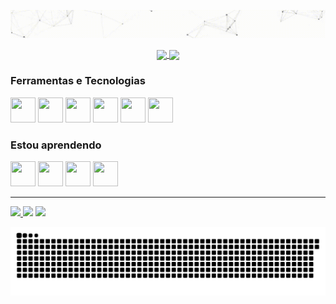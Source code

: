 <p align="center">
  <img src="https://github.com/Gui-Rigaud/Gui-Rigaud/raw/main/20230705_203432.gif" alt="Hello World! Eu sou Guilherme Rigaud ✌️">
</p>

<div align="center">
  <a href="https://github.com/Gui-Rigaud/github-readme-stats">
  <img height=220 align="center" src="https://github-readme-stats.vercel.app/api?username=Gui-Rigaud&theme=dracula" />
  </a>
  <a href="https://github.com/anuraghazra/convoychat">
    <img height=220 align="center" src="https://github-readme-stats.vercel.app/api/top-langs?username=Gui-Rigaud&langs_count=8&card_width=420&theme=dracula" />
  </a>
</div>

<h3>Ferramentas e Tecnologias</h3>
<div>
  <img src="https://cdn.jsdelivr.net/gh/devicons/devicon/icons/html5/html5-plain-wordmark.svg" width="40" height="40"/>
  <img src="https://cdn.jsdelivr.net/gh/devicons/devicon/icons/css3/css3-plain-wordmark.svg" width="40" height="40"/>
  <img src="https://cdn.jsdelivr.net/gh/devicons/devicon/icons/javascript/javascript-plain.svg" width="40" height="40"/>
  <img src="https://cdn.jsdelivr.net/gh/devicons/devicon/icons/react/react-original-wordmark.svg" width="40" height="40"/>
  <img src="https://cdn.jsdelivr.net/gh/devicons/devicon/icons/angularjs/angularjs-original.svg" width="40" height="40"/>
  <img src="https://cdn.jsdelivr.net/gh/devicons/devicon/icons/typescript/typescript-original.svg" width="40" height="40"/>
</div>

<h3>Estou aprendendo</h3>
<div>
  <img src="https://cdn.jsdelivr.net/gh/devicons/devicon/icons/java/java-original-wordmark.svg" width="40" height="40"/>
  <img src="https://cdn.jsdelivr.net/gh/devicons/devicon/icons/spring/spring-original-wordmark.svg" width="40" height="40"/>
  <img src="https://cdn.jsdelivr.net/gh/devicons/devicon/icons/express/express-original-wordmark.svg" width="40" height="40"/>  
  <img src="https://cdn.jsdelivr.net/gh/devicons/devicon/icons/nodejs/nodejs-plain-wordmark.svg" width="40" height="40"/>
</div>

<hr/>

<div>
  <a href="https://discord.gg/T323as2s" target="_blank">
    <img src="https://img.shields.io/badge/Discord-7289DA?style=for-the-badge&logo=discord&logoColor=white" target="_blank">
  </a>
  <a href = "mailto:guirigaud01@gmail.com"><img src="https://img.shields.io/badge/-Gmail-%23333?style=for-the-badge&logo=gmail&logoColor=white" target="_blank"></a>
  <a href="https://www.linkedin.com/in/guilherme-rigaud/" target="_blank">
    <img src="https://img.shields.io/badge/-LinkedIn-%230077B5?style=for-the-badge&logo=linkedin&logoColor=white" target="_blank">
  </a>
</div>

![Snake animation](https://github.com/Gui-Rigaud/Gui-Rigaud/blob/output/github-contribution-grid-snake.svg)
